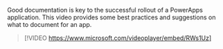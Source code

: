 Good documentation is key to the successful rollout of a PowerApps application. This video provides some best practices and suggestions on what to document for an app. 

> [!VIDEO https://www.microsoft.com/videoplayer/embed/RWs1Uz]
